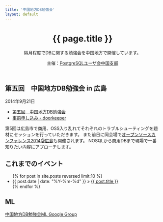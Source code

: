```yaml
---
title: '中国地方DB勉強会'
layout: default
---
```


<header class="post-header">
<h1>{{ page.title }}</h1>
隔月程度でDBに関する勉強会を中国地方で開催しています。

主催：[PostgreSQLユーザ会中国支部](http://www.postgresql.jp/branch)
</header>

<article class="post-content">

## 第五回　中国地方DB勉強会 in 広島

2014年9月21日

* [第五回　中国地方DB勉強会](/events/event-005.html)
* [事前申し込み - doorkeeper](http://dbstudychugoku.doorkeeper.jp/events/14008)


第5回は広島市で商用、OSS入り乱れてそれぞれのトラブルシューティングを題材にセッションを行っていただきます。
また前日に同会場で[オープンソースカンファレンス2014@広島](https://www.ospn.jp/osc2014-hiroshima)も開催されます。
NOSQLから商用DBまで現場で一番知りたい内容にアプローチします。

</article>


<footer>
<article class="post-content">

## これまでのイベント

<ul class="posts">
{% for post in site.posts reversed limit:10 %}
  <li><span>{{ post.date | date: "%Y-%m-%d" }}</span> &raquo; <a href="{{ post.url }}">{{ post.title }}</a></li>
{% endfor %}
</ul>

## ML

[中国地方DB勉強会ML Google Group](https://groups.google.com/forum/#!forum/dbstudychugoku)

</article>
</footer>
